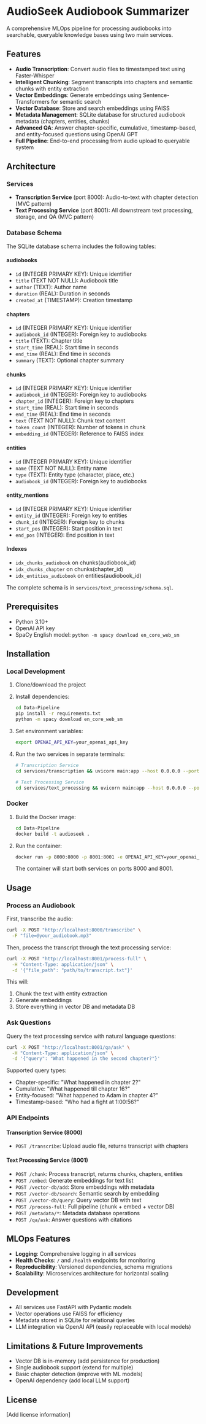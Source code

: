 # AudioSeek Audiobook Summarizer

A comprehensive MLOps pipeline for processing audiobooks into searchable, queryable knowledge bases using two main services.

## Features
 
- **Audio Transcription**: Convert audio files to timestamped text using Faster-Whisper
- **Intelligent Chunking**: Segment transcripts into chapters and semantic chunks with entity extraction
- **Vector Embeddings**: Generate embeddings using Sentence-Transformers for semantic search
- **Vector Database**: Store and search embeddings using FAISS
- **Metadata Management**: SQLite database for structured audiobook metadata (chapters, entities, chunks)
- **Advanced QA**: Answer chapter-specific, cumulative, timestamp-based, and entity-focused questions using OpenAI GPT
- **Full Pipeline**: End-to-end processing from audio upload to queryable system

## Architecture

### Services

- **Transcription Service** (port 8000): Audio-to-text with chapter detection (MVC pattern)
- **Text Processing Service** (port 8001): All downstream text processing, storage, and QA (MVC pattern)

### Database Schema

The SQLite database schema includes the following tables:

#### audiobooks
- `id` (INTEGER PRIMARY KEY): Unique identifier
- `title` (TEXT NOT NULL): Audiobook title
- `author` (TEXT): Author name
- `duration` (REAL): Duration in seconds
- `created_at` (TIMESTAMP): Creation timestamp

#### chapters
- `id` (INTEGER PRIMARY KEY): Unique identifier
- `audiobook_id` (INTEGER): Foreign key to audiobooks
- `title` (TEXT): Chapter title
- `start_time` (REAL): Start time in seconds
- `end_time` (REAL): End time in seconds
- `summary` (TEXT): Optional chapter summary

#### chunks
- `id` (INTEGER PRIMARY KEY): Unique identifier
- `audiobook_id` (INTEGER): Foreign key to audiobooks
- `chapter_id` (INTEGER): Foreign key to chapters
- `start_time` (REAL): Start time in seconds
- `end_time` (REAL): End time in seconds
- `text` (TEXT NOT NULL): Chunk text content
- `token_count` (INTEGER): Number of tokens in chunk
- `embedding_id` (INTEGER): Reference to FAISS index

#### entities
- `id` (INTEGER PRIMARY KEY): Unique identifier
- `name` (TEXT NOT NULL): Entity name
- `type` (TEXT): Entity type (character, place, etc.)
- `audiobook_id` (INTEGER): Foreign key to audiobooks

#### entity_mentions
- `id` (INTEGER PRIMARY KEY): Unique identifier
- `entity_id` (INTEGER): Foreign key to entities
- `chunk_id` (INTEGER): Foreign key to chunks
- `start_pos` (INTEGER): Start position in text
- `end_pos` (INTEGER): End position in text

#### Indexes
- `idx_chunks_audiobook` on chunks(audiobook_id)
- `idx_chunks_chapter` on chunks(chapter_id)
- `idx_entities_audiobook` on entities(audiobook_id)

The complete schema is in `services/text_processing/schema.sql`.

## Prerequisites

- Python 3.10+
- OpenAI API key
- SpaCy English model: `python -m spacy download en_core_web_sm`

## Installation

### Local Development

1. Clone/download the project
2. Install dependencies:
   ```bash
   cd Data-Pipeline
   pip install -r requirements.txt
   python -m spacy download en_core_web_sm
   ```

3. Set environment variables:
   ```bash
   export OPENAI_API_KEY=your_openai_api_key
   ```

4. Run the two services in separate terminals:
   ```bash
   # Transcription Service
   cd services/transcription && uvicorn main:app --host 0.0.0.0 --port 8000

   # Text Processing Service
   cd services/text_processing && uvicorn main:app --host 0.0.0.0 --port 8001
   ```

### Docker

1. Build the Docker image:
   ```bash
   cd Data-Pipeline
   docker build -t audioseek .
   ```

2. Run the container:
   ```bash
   docker run -p 8000:8000 -p 8001:8001 -e OPENAI_API_KEY=your_openai_api_key audioseek
   ```

   The container will start both services on ports 8000 and 8001.

## Usage

### Process an Audiobook

First, transcribe the audio:

```bash
curl -X POST "http://localhost:8000/transcribe" \
  -F "file=@your_audiobook.mp3"
```

Then, process the transcript through the text processing service:

```bash
curl -X POST "http://localhost:8001/process-full" \
  -H "Content-Type: application/json" \
  -d '{"file_path": "path/to/transcript.txt"}'
```

This will:
1. Chunk the text with entity extraction
2. Generate embeddings
3. Store everything in vector DB and metadata DB

### Ask Questions

Query the text processing service with natural language questions:

```bash
curl -X POST "http://localhost:8001/qa/ask" \
  -H "Content-Type: application/json" \
  -d '{"query": "What happened in the second chapter?"}'
```

Supported query types:
- Chapter-specific: "What happened in chapter 2?"
- Cumulative: "What happened till chapter 16?"
- Entity-focused: "What happened to Adam in chapter 4?"
- Timestamp-based: "Who had a fight at 1:00:56?"

### API Endpoints

#### Transcription Service (8000)
- `POST /transcribe`: Upload audio file, returns transcript with chapters

#### Text Processing Service (8001)
- `POST /chunk`: Process transcript, returns chunks, chapters, entities
- `POST /embed`: Generate embeddings for text list
- `POST /vector-db/add`: Store embeddings with metadata
- `POST /vector-db/search`: Semantic search by embedding
- `POST /vector-db/query`: Query vector DB with text
- `POST /process-full`: Full pipeline (chunk + embed + vector DB)
- `POST /metadata/*`: Metadata database operations
- `POST /qa/ask`: Answer questions with citations

## MLOps Features

- **Logging**: Comprehensive logging in all services
- **Health Checks**: `/` and `/health` endpoints for monitoring
- **Reproducibility**: Versioned dependencies, schema migrations
- **Scalability**: Microservices architecture for horizontal scaling

## Development

- All services use FastAPI with Pydantic models
- Vector operations use FAISS for efficiency
- Metadata stored in SQLite for relational queries
- LLM integration via OpenAI API (easily replaceable with local models)

## Limitations & Future Improvements

- Vector DB is in-memory (add persistence for production)
- Single audiobook support (extend for multiple)
- Basic chapter detection (improve with ML models)
- OpenAI dependency (add local LLM support)

## License

[Add license information]